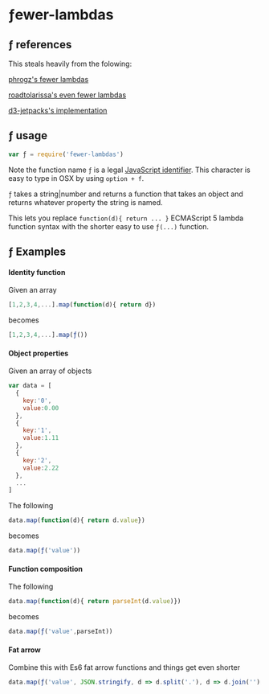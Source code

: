 # ƒewer-lambdas

## ƒ references

This steals heavily from the folowing:

[phrogz's fewer lambdas](http://phrogz.net/fewer-lambdas-in-d3-js)

[roadtolarissa's even fewer lambdas](http://roadtolarissa.com/blog/2014/06/23/even-fewer-lamdas-with-d3/)

[d3-jetpacks's implementation](https://github.com/gka/d3-jetpack#ƒ-or-d3f)

## ƒ usage

```js
var ƒ = require('fewer-lambdas')
```

Note the function name `ƒ` is a legal [JavaScript identifier](http://stackoverflow.com/questions/1661197/what-characters-are-valid-for-javascript-variable-names/9337047#9337047). This character is easy to type in OSX by using `option + f`.

`ƒ` takes a string|number and returns a function that takes an object and returns whatever property the string is named. 

This lets you replace ``function(d){ return ... }`` ECMAScript 5 lambda function syntax with the shorter easy to use `ƒ(...)` function.


## ƒ Examples

#### Identity function

Given an array

```js
[1,2,3,4,...].map(function(d){ return d})
```
becomes

```js
[1,2,3,4,...].map(ƒ())
```

#### Object properties

Given an array of objects

```js
var data = [
  {
    key:'0',
    value:0.00
  },
  {
    key:'1',
    value:1.11
  },
  {
    key:'2',
    value:2.22
  },
  ...
]
```

The following

```js
data.map(function(d){ return d.value})
```

becomes

```js
data.map(ƒ('value'))
```

#### Function composition

The following

```js
data.map(function(d){ return parseInt(d.value)})
```

becomes

```js
data.map(ƒ('value',parseInt))
```

#### Fat arrow

Combine this with Es6 fat arrow functions and things get even shorter

```js
data.map(ƒ('value', JSON.stringify, d => d.split('.'), d => d.join(''), d => +d))
```